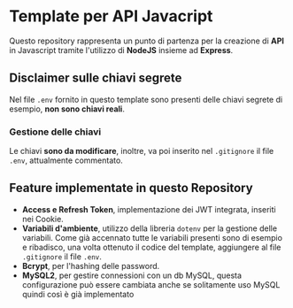 # Template per API Javacript
Questo repository rappresenta un punto di partenza per la creazione di **API** in Javascript tramite l'utilizzo di **NodeJS** insieme ad **Express**.
## Disclaimer sulle chiavi segrete
Nel file `.env` fornito in questo template sono presenti delle chiavi segrete di esempio, **non sono chiavi reali**.
### Gestione delle chiavi
Le chiavi **sono da modificare**, inoltre, va poi inserito nel `.gitignore` il file `.env`, attualmente commentato.
## Feature implementate in questo Repository
 - **Access e Refresh Token**, implementazione dei JWT   integrata, inseriti nei Cookie.
 - **Variabili d'ambiente**, utilizzo della libreria `dotenv` per la gestione delle variabili. Come già accennato tutte le variabili presenti sono di esempio e ribadisco, una volta ottenuto il codice del template, aggiungere al file `.gitignore` il file `.env`.
 - **Bcrypt**, per l'hashing delle password.
 - **MySQL2**, per gestire connessioni con un db MySQL, questa configurazione può essere cambiata anche se solitamente uso MySQL quindi così è già implementato
